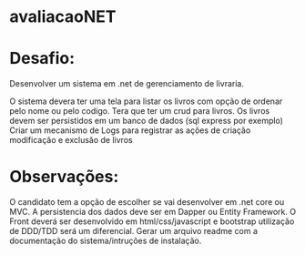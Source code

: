 # avaliacaoNET
# Desafio:

Desenvolver um sistema em .net de gerenciamento de livraria.

O sistema devera ter uma tela para listar os livros com opção de ordenar pelo nome ou pelo codigo.
Tera que ter um crud para livros.
Os livros devem ser persistidos em um banco de dados (sql express por exemplo)
Criar um mecanismo de Logs para registrar as ações de criação modificação e exclusão de livros

# Observações:
O candidato tem a opção de escolher se vai desenvolver em .net core ou MVC.
A persistencia dos dados deve ser em Dapper ou Entity Framework.
O Front deverá ser desenvolvido em html/css/javascript e bootstrap
utilização de DDD/TDD será um diferencial.
Gerar um arquivo readme com a documentação do sistema/intruções de instalação.
